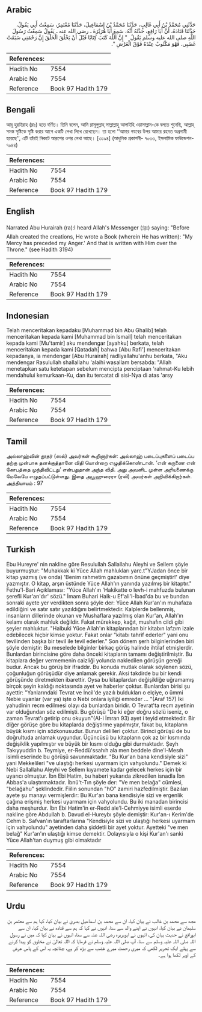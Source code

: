 ## Arabic


<div dir="rtl" lang="ar" style={{fontSize:'larger',backgroundColor:'#f8f9fa',padding:20}}>
حَدَّثَنِي مُحَمَّدُ بْنُ أَبِي غَالِبٍ، حَدَّثَنَا مُحَمَّدُ بْنُ إِسْمَاعِيلَ، حَدَّثَنَا مُعْتَمِرٌ، سَمِعْتُ أَبِي يَقُولُ، حَدَّثَنَا قَتَادَةُ، أَنَّ أَبَا رَافِعٍ، حَدَّثَهُ أَنَّهُ، سَمِعَ أَبَا هُرَيْرَةَ ـ رضى الله عنه ـ يَقُولُ سَمِعْتُ رَسُولَ اللَّهِ صلى الله عليه وسلم يَقُولُ ‏ "‏ إِنَّ اللَّهَ كَتَبَ كِتَابًا قَبْلَ أَنْ يَخْلُقَ الْخَلْقَ إِنَّ رَحْمَتِي سَبَقَتْ غَضَبِي‏.‏ فَهْوَ مَكْتُوبٌ عِنْدَهُ فَوْقَ الْعَرْشِ ‏"‏‏.‏
</div>
<div style={{backgroundColor:'#f8f9fa',padding:20, marginBottom: 10}}><table> <thead> <tr> <th>References:</th> <th></th> </tr> </thead> <tbody><tr><td>Hadith No</td><td>7554</td></tr><tr><td>Arabic No</td><td>7554</td></tr><tr><td>Reference</td><td>Book 97 Hadith 179</td></tr></tbody></table></div>

## Bengali


<div dir="ltr" lang="bn" style={{fontSize:'larger',backgroundColor:'#f8f9fa',padding:20}}>
আবূ হুরাইরাহ (রাঃ) হতে বর্ণিত। তিনি বলেন, আমি রাসূলুল্লাহ্ সাল্লাল্লাহু আলাইহি ওয়াসাল্লাম-কে বলতে শুনেছি, আল্লাহ্ সমস্ত সৃষ্টিকে সৃষ্টি করার আগে একটি লেখা লিখে রেখেছেন। তা হলো ‘‘আমার গযবের উপর আমার রহমত অগ্রগামী হয়েছে’’, এটি তাঁরই নিকটে আরশের ওপর লেখা আছে। [৩১৯৪] (আধুনিক প্রকাশনী- ৭০৩৩, ইসলামিক ফাউন্ডেশন- ৭০৪৪)
</div>
<div style={{backgroundColor:'#f8f9fa',padding:20, marginBottom: 10}}><table> <thead> <tr> <th>References:</th> <th></th> </tr> </thead> <tbody><tr><td>Hadith No</td><td>7554</td></tr><tr><td>Arabic No</td><td>7554</td></tr><tr><td>Reference</td><td>Book 97 Hadith 179</td></tr></tbody></table></div>

## English


<div dir="ltr" lang="en" style={{fontSize:'larger',backgroundColor:'#f8f9fa',padding:20}}>
Narrated Abu Hurairah (ra):I heard Allah's Messenger (ﷺ) saying: "Before Allah created the creations, He wrote a Book (wherein He has written): "My Mercy has preceded my Anger.' And that is written with Him over the Throne." (see Hadith 3194)
</div>
<div style={{backgroundColor:'#f8f9fa',padding:20, marginBottom: 10}}><table> <thead> <tr> <th>References:</th> <th></th> </tr> </thead> <tbody><tr><td>Hadith No</td><td>7554</td></tr><tr><td>Arabic No</td><td>7554</td></tr><tr><td>Reference</td><td>Book 97 Hadith 179</td></tr></tbody></table></div>

## Indonesian


<div dir="ltr" lang="id" style={{fontSize:'larger',backgroundColor:'#f8f9fa',padding:20}}>
Telah menceritakan kepadaku [Muhammad bin Abu Ghalib] telah menceritakan kepada kami [Muhammad bin Ismail] telah menceritakan kepada kami [Mu'tamir] aku mendengar [ayahku] berkata, telah menceritakan kepada kami [Qatadah] bahwa [Abu Rafi'] menceritakan kepadanya, ia mendengar [Abu Hurairah] radliyallahu'anhu berkata, "Aku mendengar Rasulullah shallallahu 'alaihi wasallam bersabda: "Allah menetapkan satu ketetapan sebelum mencipta penciptaan 'rahmat-Ku lebih mendahului kemurkaan-Ku, dan itu tercatat di sisi-Nya di atas 'arsy
</div>
<div style={{backgroundColor:'#f8f9fa',padding:20, marginBottom: 10}}><table> <thead> <tr> <th>References:</th> <th></th> </tr> </thead> <tbody><tr><td>Hadith No</td><td>7554</td></tr><tr><td>Arabic No</td><td>7554</td></tr><tr><td>Reference</td><td>Book 97 Hadith 179</td></tr></tbody></table></div>

## Tamil


<div dir="ltr" lang="ta" style={{fontSize:'larger',backgroundColor:'#f8f9fa',padding:20}}>
அல்லாஹ்வின் தூதர் (ஸல்) அவர்கள் கூறினார்கள்: அல்லாஹ் படைப்புகளைப் படைப்ப தற்கு முன்பாக தனக்குத்தானே விதி யொன்றை எழுதிக்கொண்டான். ‘என் கருணை என் கோபத்தை முந்திவிட்டது’ என்பதுதான் அந்த விதி. அது அவனிட முள்ள அரியணைக்கு மேலேயே எழுதப்பட்டுள்ளது. இதை அபூஹுரைரா (ரலி) அவர்கள் அறிவிக்கிறார்கள். அத்தியாயம் : 97
</div>
<div style={{backgroundColor:'#f8f9fa',padding:20, marginBottom: 10}}><table> <thead> <tr> <th>References:</th> <th></th> </tr> </thead> <tbody><tr><td>Hadith No</td><td>7554</td></tr><tr><td>Arabic No</td><td>7554</td></tr><tr><td>Reference</td><td>Book 97 Hadith 179</td></tr></tbody></table></div>

## Turkish


<div dir="ltr" lang="tr" style={{fontSize:'larger',backgroundColor:'#f8f9fa',padding:20}}>
Ebu Hureyre' nin nakline göre Resulullah Sallallahu Aleyhi ve Sellem şöyle buyurmuştur: "Muhakkak ki Yüce Allah mahlukları yarc.t"YJadan önce bir kitap yazmış (ve onda) 'Benim rahmetim gazabımın önüne geçmiştir!' diye yazmıştır. O kitap, arşın üstünde Yüce Allah'ın yanında yazılmış bir kitaptır." Fethu'l-Bari Açıklaması: "Yüce Allah'ın 'Hakikatte o levh-i mahfuzda bulunan şerefli Kur'an'dır' sözü." İmam Buhari Halk-u Ef'ali'l-İbad'da bu ve bundan sonraki ayete yer verdikten sonra şöyle der: Yüce Allah Kur'an'ın muhafaza edildiğini ve satır satır yazıldığını belirtmektedir. Kalplerde bellenmiş, insanların dillerinde okunan ve Mushaflara yazılmış olan Kur'an, Allah'ın kelamı olarak mahluk değildir. Fakat mürekkep, kağıt, mushafın cildi gibi şeyler mahluktur. "Halbuki Yüce Allah'ın kitaplarından bir kitabın lafzım izale edebilecek hiçbir kimse yoktur. Fakat onlar "kitabı tahrif ederler" yani onu tevilinden başka bir tevil ile tevil ederler." Son dönem şerh bilginlerinden biri şöyle demiştir: Bu meselede bilginler birkaç görüş halinde ihtilaf etmişlerdir. Bunlardan birincisine göre daha önceki kitapların tamamı değiştirilmiştir. Bu kitaplara değer vermemenin caizliği yolunda nakledilen görüşün gereği budur. Ancak bu görüş bir ifraddır. Bu konuda mutlak olarak söylenen sözü, çoğunluğun görüşüdür diye anlamak gerekir. Aksi takdirde bu bir kendi görüşünde diretmekten ibarettir. Oysa bu kitaplardan değişikliğe uğramamış birçok şeyin kaldığı noktasında ayet ve haberler çoktur. Bunlardan birisi şu ayettir: "Yanlarındaki Tevrat ve İncil'de yazılı buldukları o elçiye, o ümmi Nebie uyanlar (var ya) işte o Nebi onlara iyiliği emreder ... "(Araf 157) İki yahudinin recm edilmesi olayı da bunlardan biridir. O Tevrat'ta recm ayetinin var olduğundan söz edilmişti. Bu görüşü "De ki eğer doğru sözlü iseniz, o zaman Tevrat'ı getirip onu okuyun"(AI-i İmran 93) ayet i teyid etmektedir. Bir diğer görüşe göre bu kitaplarda değiştirme yapılmıştır, fakat bu, kitapların büyük kısmı için sözkonusudur. Bunun delilleri çoktur. Birinci görüşü de bu doğrultuda anlamak uygundur. Üçüncüsü bu kitapların çok az bir kısmında değişiklik yapılmıştır ve büyük bir kısmı olduğu gibi durmaktadır. Şeyh Takıyyuddin b. Teymiye, er-Reddü'ssahıh ala men beddele dine'l-Mesıh isimli eserinde bu görüşü savunmaktadır. "Bu Kur'an bana kendisiyle sizi" yani Mekkelileri "ve ulaştığı herkesi uyarmam için vahyolundu." Demek ki Nebi Sallallahu Aleyhi ve Sellem kıyamete kadar gelecek herkes için bir uyarıcı olmuştur. İbn Ebi Hatim, bu haberi yukarıda zikredilen isnadla İbn Abbas'a ulaştırmaktadır. İbnü't-Tın şöyle der: "Ve men belağa" cümlesi, "belağahu" şeklindedir. Fiilin sonundan "hO" zamiri hazfedilmiştir. Bazıları ayete şu manayı vermişlerdir: Bu Kur'an bana kendisiyle sizi ve ergenlik çağına erişmiş herkesi uyarmam için vahyolundu. Bu iki manadan birincisi daha meşhurdur. İbn Ebi Hatim'in er-Redd ale'l-Cehmiyye isimli eserde nakline göre Abdullah b. Davud el-Hureybı şöyle demiştir: Kur'an-ı Kerim'de Cehm b. Safvan'ın taraftarlarına "Kendisiyle sizi ve ulaştığı herkesi uyarmam için vahyolundu" ayetinden daha şiddetli bir ayet yoktur. Ayetteki "ve men belağ" Kur'an'ın ulaştığı kimse demektir. Dolayısıyla o kişi Kur'an'ı sanki Yüce Allah'tan duymuş gibi olmaktadır
</div>
<div style={{backgroundColor:'#f8f9fa',padding:20, marginBottom: 10}}><table> <thead> <tr> <th>References:</th> <th></th> </tr> </thead> <tbody><tr><td>Hadith No</td><td>7554</td></tr><tr><td>Arabic No</td><td>7554</td></tr><tr><td>Reference</td><td>Book 97 Hadith 179</td></tr></tbody></table></div>

## Urdu


<div dir="rtl" lang="ur" style={{fontSize:'larger',backgroundColor:'#f8f9fa',padding:20}}>
مجھ سے محمد بن غالب نے بیان کیا، ان سے محمد بن اسماعیل بصریٰ نے بیان کیا، کہا ہم سے معتمر بن سلیمان نے بیان کیا، انہوں نے اپنے والد سے سنا، انہوں نے کہا کہ ہم سے قتادہ نے بیان کیا، ان سے ابورافع نے حدیث بیان کی، انہوں نے ابوہریرہ رضی اللہ عنہ سے سنا، انہوں نے بیان کیا کہ میں نے رسول اللہ صلی اللہ علیہ وسلم سے سنا، آپ صلی اللہ علیہ وسلم نے فرمایا کہ اللہ تعالیٰ نے مخلوق کو پیدا کرنے سے پہلے ایک تحریر لکھی کہ میری رحمت میرے غضب سے بڑھ کر ہے، چنانچہ یہ اس کے پاس عرش کے اوپر لکھا ہوا ہے۔
</div>
<div style={{backgroundColor:'#f8f9fa',padding:20, marginBottom: 10}}><table> <thead> <tr> <th>References:</th> <th></th> </tr> </thead> <tbody><tr><td>Hadith No</td><td>7554</td></tr><tr><td>Arabic No</td><td>7554</td></tr><tr><td>Reference</td><td>Book 97 Hadith 179</td></tr></tbody></table></div>